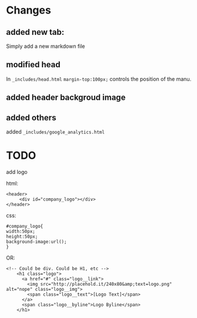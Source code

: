 # Changes

## added new tab:
Simply add a new markdown file

## modified head
In `_includes/head.html`
`margin-top:100px;` controls the position of the manu.

## added header backgroud image

## added others
added `_includes/google_analytics.html`


# TODO

add logo

html:
```
<header>
     <div id="company_logo"></div>
</header>
```
css:
```
#company_logo{
width:50px;
height:50px;
background-image:url();
}
```
OR:
```
<!-- Could be div. Could be H1, etc -->
    <h1 class="logo">
      <a href="#" class="logo__link">
        <img src="http://placehold.it/240x80&amp;text=logo.png" alt="nope" class="logo__img">
        <span class="logo__text">[Logo Text]</span>
      </a>
      <span class="logo__byline">Logo Byline</span>
    </h1>
```
